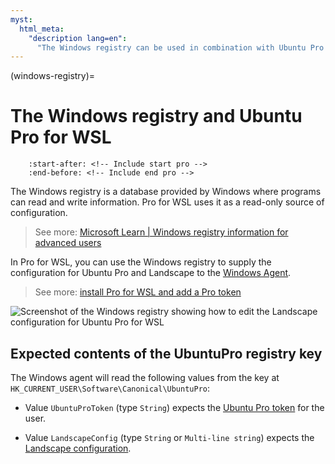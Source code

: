 ```yaml
---
myst:
  html_meta:
    "description lang=en":
      "The Windows registry can be used in combination with Ubuntu Pro for WSL when remotely managing Ubuntu on WSL instances."
---
```


(windows-registry)=
# The Windows registry and Ubuntu Pro for WSL

```{include} ../includes/pro_content_notice.txt
    :start-after: <!-- Include start pro -->
    :end-before: <!-- Include end pro -->
```

The Windows registry is a database provided by Windows where programs can read and write information. Pro for WSL uses it as a read-only source of configuration.
> See more:
[Microsoft Learn | Windows registry information for advanced users](https://learn.microsoft.com/en-us/troubleshoot/windows-server/performance/windows-registry-advanced-users)

In Pro for WSL, you can use the Windows registry to supply the configuration for Ubuntu Pro and Landscape to the [Windows Agent](ref::up4w-windows-agent).

> See more: [install Pro for WSL and add a Pro token](howto::config-up4w)

![Screenshot of the Windows registry showing how to edit the Landscape configuration for Ubuntu Pro for WSL](./assets/windows-registry.png)

## Expected contents of the UbuntuPro registry key

The Windows agent will read the following values from the key at `HK_CURRENT_USER\Software\Canonical\UbuntuPro`:

- Value `UbuntuProToken` (type `String`) expects the [Ubuntu Pro token](https://ubuntu.com/pro/subscribe) for the user.

- Value `LandscapeConfig` (type `String` or `Multi-line string`) expects the [Landscape configuration](ref::landscape-config).
